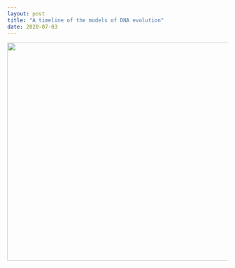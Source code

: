 ```yaml
---
layout: post
title: "A timeline of the models of DNA evolution"
date: 2020-07-03
---
```


<p style="text-align:center;"><img src="/img/photo8.jpg" height="500" width="800"></p>	
